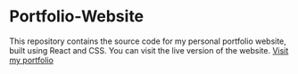 # Portfolio-Website
This repository contains the source code for my personal portfolio website, built using React and CSS. You can visit the live version of the website.
[Visit my portfolio](https://portfolio-marium.onrender.com/)

